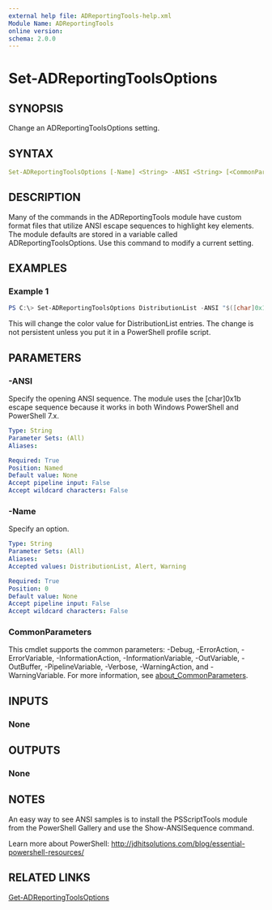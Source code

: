```yaml
---
external help file: ADReportingTools-help.xml
Module Name: ADReportingTools
online version:
schema: 2.0.0
---
```


# Set-ADReportingToolsOptions

## SYNOPSIS

Change an ADReportingToolsOptions setting.

## SYNTAX

```yaml
Set-ADReportingToolsOptions [-Name] <String> -ANSI <String> [<CommonParameters>]
```

## DESCRIPTION

Many of the commands in the ADReportingTools module have custom format files that utilize ANSI escape sequences to highlight key elements. The module defaults are stored in a variable called ADReportingToolsOptions. Use this command to modify a current setting.

## EXAMPLES

### Example 1

```powershell
PS C:\> Set-ADReportingToolsOptions DistributionList -ANSI "$([char]0x1b)[36m"
```

This will change the color value for DistributionList entries. The change is not persistent unless you put it in a PowerShell profile script.

## PARAMETERS

### -ANSI

Specify the opening ANSI sequence. The module uses the [char]0x1b escape sequence because it works in both Windows PowerShell and PowerShell 7.x.

```yaml
Type: String
Parameter Sets: (All)
Aliases:

Required: True
Position: Named
Default value: None
Accept pipeline input: False
Accept wildcard characters: False
```

### -Name

Specify an option.

```yaml
Type: String
Parameter Sets: (All)
Aliases:
Accepted values: DistributionList, Alert, Warning

Required: True
Position: 0
Default value: None
Accept pipeline input: False
Accept wildcard characters: False
```

### CommonParameters

This cmdlet supports the common parameters: -Debug, -ErrorAction, -ErrorVariable, -InformationAction, -InformationVariable, -OutVariable, -OutBuffer, -PipelineVariable, -Verbose, -WarningAction, and -WarningVariable. For more information, see [about_CommonParameters](http://go.microsoft.com/fwlink/?LinkID=113216).

## INPUTS

### None

## OUTPUTS

### None

## NOTES

An easy way to see ANSI samples is to install the PSScriptTools module from the PowerShell Gallery and use the Show-ANSISequence command.

Learn more about PowerShell: http://jdhitsolutions.com/blog/essential-powershell-resources/

## RELATED LINKS

[Get-ADReportingToolsOptions](Get-ADReportingToolsOptions.md)
